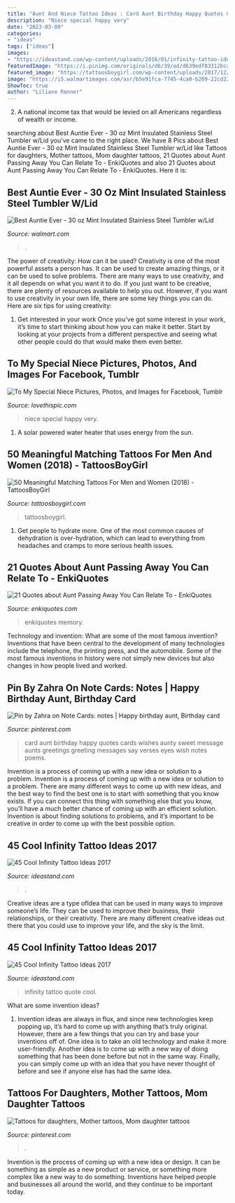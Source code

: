 ```yaml
---
title: "Aunt And Niece Tattoo Ideas : Card Aunt Birthday Happy Quotes Cards Wishes Aunty Sweet Message Aunts Greetings Greeting Messages Say Verses Eyes Wish Notes Poems"
description: "Niece special happy very"
date: "2023-03-09"
categories:
- "ideas"
tags: ["ideas"]
images:
- "https://ideastand.com/wp-content/uploads/2016/01/infinity-tattoo-ideas/14-infinity-tattoo-ideas.jpg"
featuredImage: "https://i.pinimg.com/originals/d6/39/ed/d639edf83312bcacc7ac7f8ca5524a00.jpg"
featured_image: "https://tattoosboygirl.com/wp-content/uploads/2017/12/matching-tattoos.jpg"
image: "https://i5.walmartimages.com/asr/b5e91fca-7745-4ca0-b209-22cd229c9da5.04ba3a1a61283652f9270e2e16dcf976.jpeg"
ShowToc: true
author: "Liliane Renner"
---
```



2. A national income tax that would be levied on all Americans regardless of wealth or income.

	

		
searching about Best Auntie Ever - 30 oz Mint Insulated Stainless Steel Tumbler w/Lid you've came to the right place. We have 8 Pics about Best Auntie Ever - 30 oz Mint Insulated Stainless Steel Tumbler w/Lid like Tattoos for daughters, Mother tattoos, Mom daughter tattoos, 21 Quotes about Aunt Passing Away You Can Relate To - EnkiQuotes and also 21 Quotes about Aunt Passing Away You Can Relate To - EnkiQuotes. Here it is:
		
    
## Best Auntie Ever - 30 Oz Mint Insulated Stainless Steel Tumbler W/Lid

<img loading=lazy src="https://i5.walmartimages.com/asr/b5e91fca-7745-4ca0-b209-22cd229c9da5.04ba3a1a61283652f9270e2e16dcf976.jpeg" onerror="this.onerror=null;this.src='https://tse3.mm.bing.net/th?id=OIP.lDIrRGyZkxQC_WLAN2z1xwHaHa&amp;pid=15.1';" alt="Best Auntie Ever - 30 oz Mint Insulated Stainless Steel Tumbler w/Lid">

_Source: walmart.com_

>. 

	

The power of creativity: How can it be used?
Creativity is one of the most powerful assets a person has. It can be used to create amazing things, or it can be used to solve problems. There are many ways to use creativity, and it all depends on what you want it to do. If you just want to be creative, there are plenty of resources available to help you out. However, if you want to use creativity in your own life, there are some key things you can do. Here are six tips for using creativity: 
1. Get interested in your work
Once you’ve got some interest in your work, it’s time to start thinking about how you can make it better. Start by looking at your projects from a different perspective and seeing what other people could do that would make them even better.

    
## To My Special Niece Pictures, Photos, And Images For Facebook, Tumblr

<img loading=lazy src="http://www.lovethispic.com/uploaded_images/87399-To-My-Special-Niece.jpg" onerror="this.onerror=null;this.src='https://tse3.mm.bing.net/th?id=OIP.PKIhQeP0qPhyLTd-1DgI3gAAAA&amp;pid=15.1';" alt="To My Special Niece Pictures, Photos, and Images for Facebook, Tumblr">

_Source: lovethispic.com_

>niece special happy very. 

	

1. A solar powered water heater that uses energy from the sun.

    
## 50 Meaningful Matching Tattoos For Men And Women (2018) - TattoosBoyGirl

<img loading=lazy src="https://tattoosboygirl.com/wp-content/uploads/2017/12/matching-tattoos.jpg" onerror="this.onerror=null;this.src='https://tse4.mm.bing.net/th?id=OIP.AMyFxfI5NAQmcpT7w-o-8wHaHT&amp;pid=15.1';" alt="50 Meaningful Matching Tattoos For Men and Women (2018) - TattoosBoyGirl">

_Source: tattoosboygirl.com_

>tattoosboygirl. 

	

1. Get people to hydrate more. One of the most common causes of dehydration is over-hydration, which can lead to everything from headaches and cramps to more serious health issues.

    
## 21 Quotes About Aunt Passing Away You Can Relate To - EnkiQuotes

<img loading=lazy src="http://i.enkiquotes.com/WI2oAdFf-MBjF4iX3ZaMn8cnd14=/800x0/images/2016/11/a90f40b3db49aae30cce65ff60ad8b84.jpg" onerror="this.onerror=null;this.src='https://tse1.mm.bing.net/th?id=OIP.Fgh6OEynf3UbGoTQTnyCCwHaJg&amp;pid=15.1';" alt="21 Quotes about Aunt Passing Away You Can Relate To - EnkiQuotes">

_Source: enkiquotes.com_

>enkiquotes memory. 

	

Technology and invention: What are some of the most famous invention?
Inventions that have been central to the development of many technologies include the telephone, the printing press, and the automobile. Some of the most famous inventions in history were not simply new devices but also changes in how people lived and worked.

    
## Pin By Zahra On Note Cards: Notes | Happy Birthday Aunt, Birthday Card

<img loading=lazy src="https://i.pinimg.com/originals/d6/39/ed/d639edf83312bcacc7ac7f8ca5524a00.jpg" onerror="this.onerror=null;this.src='https://tse2.mm.bing.net/th?id=OIP.qVTsD0u3m9RwLNCXhTX0oAAAAA&amp;pid=15.1';" alt="Pin by Zahra on Note Cards: notes | Happy birthday aunt, Birthday card">

_Source: pinterest.com_

>card aunt birthday happy quotes cards wishes aunty sweet message aunts greetings greeting messages say verses eyes wish notes poems. 

	

Invention is a process of coming up with a new idea or solution to a problem.
Invention is a process of coming up with a new idea or solution to a problem. There are many different ways to come up with new ideas, and the best way to find the best one is to start with something that you know exists. If you can connect this thing with something else that you know, you’ll have a much better chance of coming up with an efficient solution. Invention is about finding solutions to problems, and it’s important to be creative in order to come up with the best possible option.

    
## 45 Cool Infinity Tattoo Ideas 2017

<img loading=lazy src="https://ideastand.com/wp-content/uploads/2016/01/infinity-tattoo-ideas/8-infinity-tattoo-ideas.jpg" onerror="this.onerror=null;this.src='https://tse4.mm.bing.net/th?id=OIP.rmH0FpO89bZ9xGTrh0biDQHaHa&amp;pid=15.1';" alt="45 Cool Infinity Tattoo Ideas 2017">

_Source: ideastand.com_

>. 

	

Creative ideas are a type ofIdea that can be used in many ways to improve someone’s life. They can be used to improve their business, their relationships, or their creativity. There are many different creative ideas out there that you could use to improve your life, and the sky is the limit.

    
## 45 Cool Infinity Tattoo Ideas 2017

<img loading=lazy src="https://ideastand.com/wp-content/uploads/2016/01/infinity-tattoo-ideas/14-infinity-tattoo-ideas.jpg" onerror="this.onerror=null;this.src='https://tse4.mm.bing.net/th?id=OIP.5Yftu84jEkc-_A-LZ_SSpwHaJ4&amp;pid=15.1';" alt="45 Cool Infinity Tattoo Ideas 2017">

_Source: ideastand.com_

>infinity tattoo quote cool. 

	

What are some invention ideas?
1. Invention ideas are always in flux, and since new technologies keep popping up, it’s hard to come up with anything that’s truly original. However, there are a few things that you can try and base your inventions off of. One idea is to take an old technology and make it more user-friendly. Another idea is to come up with a new way of doing something that has been done before but not in the same way. Finally, you can simply come up with an idea that you have never thought of before and see if anyone else has had the same idea.

    
## Tattoos For Daughters, Mother Tattoos, Mom Daughter Tattoos

<img loading=lazy src="https://i.pinimg.com/originals/2a/c4/89/2ac4890fc0a724c9995336359f317773.jpg" onerror="this.onerror=null;this.src='https://tse1.mm.bing.net/th?id=OIP.2i3KfOgQfOalgi4AfoYK-QHaHa&amp;pid=15.1';" alt="Tattoos for daughters, Mother tattoos, Mom daughter tattoos">

_Source: pinterest.com_

>. 

	

Invention is the process of coming up with a new idea or design. It can be something as simple as a new product or service, or something more complex like a new way to do something. Inventions have helped people and businesses all around the world, and they continue to be important today.

